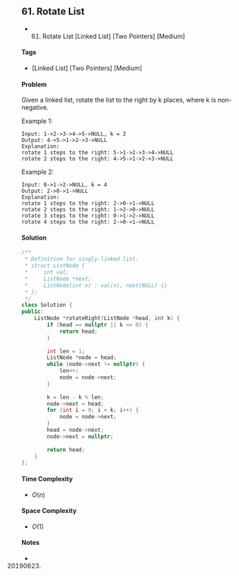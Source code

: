 ## 61. Rotate List
- 61. Rotate List [Linked List] [Two Pointers] [Medium]

#### Tags
- [Linked List] [Two Pointers] [Medium]

#### Problem
Given a linked list, rotate the list to the right by k places, where k is non-negative.

Example 1:

    Input: 1->2->3->4->5->NULL, k = 2
    Output: 4->5->1->2->3->NULL
    Explanation:
    rotate 1 steps to the right: 5->1->2->3->4->NULL
    rotate 2 steps to the right: 4->5->1->2->3->NULL

Example 2:

    Input: 0->1->2->NULL, k = 4
    Output: 2->0->1->NULL
    Explanation:
    rotate 1 steps to the right: 2->0->1->NULL
    rotate 2 steps to the right: 1->2->0->NULL
    rotate 3 steps to the right: 0->1->2->NULL
    rotate 4 steps to the right: 2->0->1->NULL

#### Solution
``` C++
/**
 * Definition for singly-linked list.
 * struct ListNode {
 *     int val;
 *     ListNode *next;
 *     ListNode(int x) : val(x), next(NULL) {}
 * };
 */
class Solution {
public:
    ListNode *rotateRight(ListNode *head, int k) {
        if (head == nullptr || k <= 0) {
            return head;
        }
        
        int len = 1;
        ListNode *node = head;
        while (node->next != nullptr) {
            len++;
            node = node->next;
        }
        
        k = len - k % len;
        node->next = head;
        for (int i = 0; i < k; i++) {
            node = node->next;
        }
        head = node->next;
        node->next = nullptr;
        
        return head;
    }
};
```

#### Time Complexity
- $O(n)$

#### Space Complexity
- $O(1)$

#### Notes
- 20190623.
